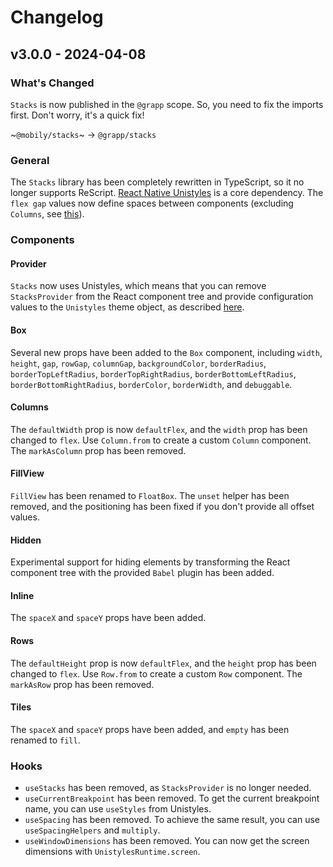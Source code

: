 # Changelog

## v3.0.0 - 2024-04-08

### What's Changed

`Stacks` is now published in the `@grapp` scope. So, you need to fix the imports first. Don't worry, it's a quick fix!

~`@mobily/stacks`~ → `@grapp/stacks`

### General

The `Stacks` library has been completely rewritten in TypeScript, so it no longer supports ReScript.
[React Native Unistyles](https://github.com/jpudysz/react-native-unistyles) is a core dependency.
The `flex gap` values now define spaces between components (excluding `Columns`, see [this](https://github.com/Doist/reactist/pull/739#issuecomment-1373825792)).

### Components

#### Provider

`Stacks` now uses Unistyles, which means that you can remove `StacksProvider` from the React component tree and provide configuration values to the `Unistyles` theme object, as described [here](/docs/getting-started).

#### Box

Several new props have been added to the `Box` component, including `width`, `height`, `gap`, `rowGap`, `columnGap`, `backgroundColor`, `borderRadius`, `borderTopLeftRadius`, `borderTopRightRadius`, `borderBottomLeftRadius`, `borderBottomRightRadius`, `borderColor`, `borderWidth`, and `debuggable`.

#### Columns

The `defaultWidth` prop is now `defaultFlex`, and the `width` prop has been changed to `flex`.
Use `Column.from` to create a custom `Column` component.
The `markAsColumn` prop has been removed.

#### FillView

`FillView` has been renamed to `FloatBox`.
The `unset` helper has been removed, and the positioning has been fixed if you don't provide all offset values.

#### Hidden

Experimental support for hiding elements by transforming the React component tree with the provided `Babel` plugin has been added.

#### Inline

The `spaceX` and `spaceY` props have been added.

#### Rows

The `defaultHeight` prop is now `defaultFlex`, and the `height` prop has been changed to `flex`.
Use `Row.from` to create a custom `Row` component.
The `markAsRow` prop has been removed.

#### Tiles

The `spaceX` and `spaceY` props have been added, and `empty` has been renamed to `fill`.

### Hooks

- `useStacks` has been removed, as `StacksProvider` is no longer needed.
- `useCurrentBreakpoint` has been removed. To get the current breakpoint name, you can use `useStyles` from Unistyles.
- `useSpacing` has been removed. To achieve the same result, you can use `useSpacingHelpers` and `multiply`.
- `useWindowDimensions` has been removed. You can now get the screen dimensions with `UnistylesRuntime.screen`.

